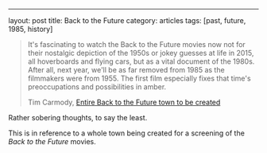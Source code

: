 ---
layout: post
title: Back to the Future
category: articles
tags: [past, future, 1985, history]

> It's fascinating to watch the Back to the Future movies now not for their nostalgic depiction of the 1950s or jokey guesses at life in 2015, all hoverboards and flying cars, but as a vital document of the 1980s. After all, next year, we'll be as far removed from 1985 as the filmmakers were from 1955. The first film especially fixes that time's preoccupations and possibilities in amber.
>
> Tim Carmody, [Entire Back to the Future town to be created](http://kottke.org/14/06/entire-back-to-the-future-town-recreated-for-anniversary-screening "Entire Back to the Future Town to be Created | Kottke")

Rather sobering thoughts, to say the least. 

This is in reference to a whole town being created for a screening of the *Back to the Future* movies. 